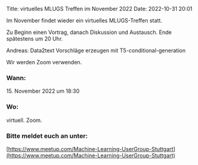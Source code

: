 Title: virtuelles MLUGS Treffen im November 2022
Date: 2022-10-31 20:01

Im November findet wieder ein virtuelles MLUGS-Treffen statt.

Zu Beginn einen Vortrag, danach Diskussion und Austausch.
Ende spätestens um 20 Uhr.

Andreas: Data2text Vorschläge erzeugen mit T5-conditional-generation

Wir werden Zoom verwenden.

### Wann:

<p>15. November 2022 um 18:30</p>  

### Wo:

virtuell. Zoom.

### Bitte meldet euch an unter:
[https://www.meetup.com/Machine-Learning-UserGroup-Stuttgart](https://www.meetup.com/Machine-Learning-UserGroup-Stuttgart)
